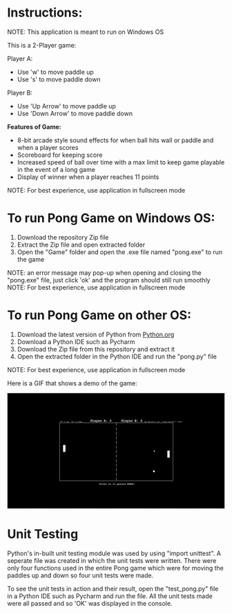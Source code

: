 # Instructions:
NOTE: This application is meant to run on Windows OS

This is a 2-Player game:

Player A: 
- Use 'w' to move paddle up
- Use 's' to move paddle down

Player B:
- Use 'Up Arrow' to move paddle up
- Use 'Down Arrow' to move paddle down

**Features of Game:**
- 8-bit arcade style sound effects for when ball hits wall or paddle and when a player scores
- Scoreboard for keeping score
- Increased speed of ball over time with a max limit to keep game playable in the event of a long game
- Display of winner when a player reaches 11 points

NOTE: For best experience, use application in fullscreen mode

# **To run Pong Game on Windows OS:**
1. Download the repository Zip file
2. Extract the Zip file and open extracted folder
3. Open the "Game" folder and open the .exe file named "pong.exe" to run the game

NOTE: an error message may pop-up when opening and closing the "pong.exe" file, just click 'ok' and the program should still run smoothly
NOTE: For best experience, use application in fullscreen mode

# **To run Pong Game on other OS:**
1. Download the latest version of Python from [Python.org](https://www.python.org/)
2. Download a Python IDE such as Pycharm
3. Download the Zip file from this repository and extract it
4. Open the extracted folder in the Python IDE and run the "pong.py" file

NOTE: For best experience, use application in fullscreen mode

Here is a GIF that shows a demo of the game:

![](pongDemo.gif)

# Unit Testing

Python's in-built unit testing module was used by using "import unittest".
A seperate file was created in which the unit tests were written.
There were only four functions used in the entire Pong game which were for moving the paddles up and down so four unit tests were made.

To see the unit tests in action and their result, open the "test_pong.py" file in a Python IDE such as Pycharm and run the file.
All the unit tests made were all passed and so 'OK' was displayed in the console.
